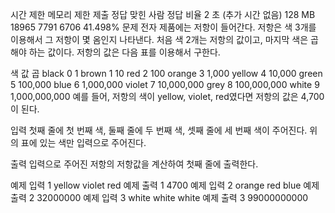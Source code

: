 시간 제한	메모리 제한	제출	정답	맞힌 사람	정답 비율
2 초 (추가 시간 없음)	128 MB	18965	7791	6706	41.498%
문제
전자 제품에는 저항이 들어간다. 저항은 색 3개를 이용해서 그 저항이 몇 옴인지 나타낸다. 처음 색 2개는 저항의 값이고, 마지막 색은 곱해야 하는 값이다. 저항의 값은 다음 표를 이용해서 구한다.

색	값	곱
black	0	1
brown	1	10
red	2	100
orange	3	1,000
yellow	4	10,000
green	5	100,000
blue	6	1,000,000
violet	7	10,000,000
grey	8	100,000,000
white	9	1,000,000,000
예를 들어, 저항의 색이 yellow, violet, red였다면 저항의 값은 4,700이 된다.

입력
첫째 줄에 첫 번째 색, 둘째 줄에 두 번째 색, 셋째 줄에 세 번째 색이 주어진다. 위의 표에 있는 색만 입력으로 주어진다.

출력
입력으로 주어진 저항의 저항값을 계산하여 첫째 줄에 출력한다.

예제 입력 1 
yellow
violet
red
예제 출력 1 
4700
예제 입력 2 
orange
red
blue
예제 출력 2 
32000000
예제 입력 3 
white
white
white
예제 출력 3 
99000000000